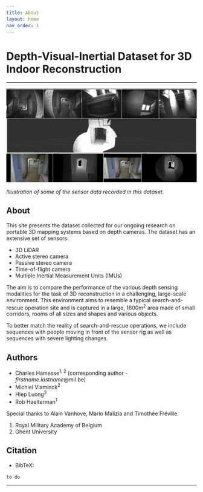 ```yaml
---
title: About
layout: home
nav_order: 1
---
```


# Depth-Visual-Inertial Dataset for 3D Indoor Reconstruction

---

![Image](assets/images/screenshot-0.jpg)

*Illustration of some of the sensor data recorded in this dataset.*


## About 
This site presents the dataset collected for our ongoing research on portable 3D mapping systems based on depth cameras. The dataset has an extensive set of sensors:
- 3D LiDAR
- Active stereo camera
- Passive stereo camera
- Time-of-flight camera
- Multiple Inertial Measurement Units (IMUs)

The aim is to compare the performance of the various depth sensing modalities for the task of 3D reconstruction in a challenging, large-scale environment. This environment aims to resemble a typical search-and-rescue operation site and is captured in a large, 1600m<sup>2</sup> area made of small corridors, rooms of all sizes and shapes and various objects. 

To better match the reality of search-and-rescue operations, we include sequences with people moving in front of the sensor rig as well as sequences with severe lighting changes.


## Authors 

- Charles Hamesse<sup>1, 2</sup> (corresponding author - *firstname*.*lastname*@mil.be)
- Michiel Vlaminck<sup>2</sup> 
- Hiep Luong<sup>2</sup> 
- Rob Haelterman<sup>1</sup> 

Special thanks to Alain Vanhove, Mario Malizia and Timothée Fréville.

1. Royal Military Academy of Belgium
2. Ghent University


## Citation

- BibTeX:

```
to do
```

----

[^1]: [It can take up to 10 minutes for changes to your site to publish after you push the changes to GitHub](https://docs.github.com/en/pages/setting-up-a-github-pages-site-with-jekyll/creating-a-github-pages-site-with-jekyll#creating-your-site).

[^2]: [It can take up to 10 minutes for changes to your site to publish after you push the changes to GitHub](https://docs.github.com/en/pages/setting-up-a-github-pages-site-with-jekyll/creating-a-github-pages-site-with-jekyll#creating-your-site).

[Just the Docs]: https://just-the-docs.github.io/just-the-docs/
[GitHub Pages]: https://docs.github.com/en/pages
[README]: https://github.com/just-the-docs/just-the-docs-template/blob/main/README.md
[Jekyll]: https://jekyllrb.com
[GitHub Pages / Actions workflow]: https://github.blog/changelog/2022-07-27-github-pages-custom-github-actions-workflows-beta/
[use this template]: https://github.com/just-the-docs/just-the-docs-template/generate
